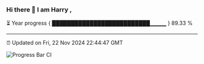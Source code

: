 ### Hi there 👋 I am Harry , 

⏳ Year progress { ██████████████████████████▁▁▁▁ } 89.33 %

---

⏰ Updated on Fri, 22 Nov 2024 22:44:47 GMT

![Progress Bar CI](https://github.com/duykhang68/duykhang68/workflows/Progress%20Bar%20CI/badge.svg)

